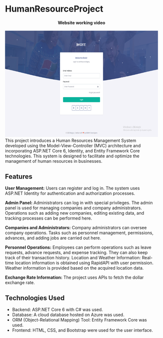 # HumanResourceProject
<div align="center">
<h4>Website working video</h4>
<a href="https://www.linkedin.com/posts/yunus-kilic1_sizlerle-daha-%C3%B6ncesinde-geli%C5%9Ftirmeye-devam-activity-7111363644830957568--nGD?utm_source=share&utm_medium=member_desktop" >
<img src="GitImages/BegnyHomePage.PNG" alt="Watch the video" width="600" height="350"/>
</a>
</div>
This project introduces a Human Resources Management System developed using the Model-View-Controller (MVC) architecture and incorporating ASP.NET Core 6, Identity, and Entity Framework Core technologies. This system is designed to facilitate and optimize the management of human resources in businesses.

## Features


<strong> User Management:</strong> Users can register and log in. The system uses ASP.NET Identity for authentication and authorization processes.

<strong> Admin Panel:</strong> Administrators can log in with special privileges. The admin panel is used for managing companies and company administrators. Operations such as adding new companies, editing existing data, and tracking processes can be performed here.

<strong> Companies and Administrators:</strong> Company administrators can oversee company operations. Tasks such as personnel management, permissions, advances, and adding jobs are carried out here.

 <strong>Personnel Operations:</strong> Employees can perform operations such as leave requests, advance requests, and expense tracking. They can also keep track of their transaction history.
 Location and Weather Information: Real-time location information is obtained using RapidAPI with user permission. Weather information is provided based on the acquired location data.

<strong>Exchange Rate Information:</strong> The project uses APIs to fetch the dollar exchange rate.

## Technologies Used

- Backend: ASP.NET Core 6 with C# was used.
- Database: A cloud database hosted on Azure was used.
- ORM (Object-Relational Mapping) Tool: Entity Framework Core was used.
- Frontend: HTML, CSS, and Bootstrap were used for the user interface.
